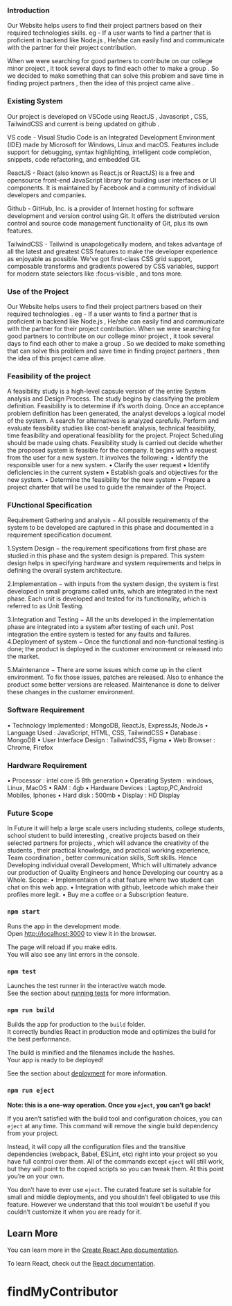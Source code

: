 ### Introduction
Our Website helps users to find their project partners based on their
required technologies skills. eg - If a user wants to find a partner that is
proficient in backend like Node.js , He/she can easily find and
communicate with the partner for their project contribution.

When we were searching for good partners to contribute on our college
minor project , it took several days to find each other to make a group .
So we decided to make something that can solve this problem and save
time in finding project partners , then the idea of this project came alive .

### Existing System
Our project is developed on VSCode using ReactJS , Javascript , CSS,
TailwindCSS and current is being updated on github .

VS code - Visual Studio Code is an Integrated Development Environment
(IDE) made by Microsoft for Windows, Linux and macOS. Features
include support for debugging, syntax highlighting, intelligent code
completion, snippets, code refactoring, and embedded Git.

ReactJS - React (also known as React.js or ReactJS) is a free and opensource front-end JavaScript library for building user interfaces or UI components. It is maintained by Facebook and a community of individual
developers and companies.

Github - GitHub, Inc. is a provider of Internet hosting for software
development and version control using Git. It offers the distributed
version control and source code management functionality of Git, plus its
own features.


TailwindCSS - Tailwind is unapologetically modern, and takes advantage
of all the latest and greatest CSS features to make the developer
experience as enjoyable as possible. We've got first-class CSS grid
support, composable transforms and gradients powered by CSS variables,
support for modern state selectors like :focus-visible , and tons more.

### Use of the Project
Our Website helps users to find their project partners based on their
required technologies . eg - If a user wants to find a partner that is
proficient in backend like Node.js , He/she can easily find and
communicate with the partner for their project contribution.
When we were searching for good partners to contribute on our college
minor project , it took several days to find each other to make a group .
So we decided to make something that can solve this problem and save
time in finding project partners , then the idea of this project came alive. 

### Feasibility of the project
A feasibility study is a high-level capsule version of the entire System
analysis and Design Process. The study begins by classifying the problem
definition. Feasibility is to determine if it’s worth doing. Once an
acceptance problem definition has been generated, the analyst develops a
logical model of the system. A search for alternatives is analyzed
carefully. Perform and evaluate feasibility studies like cost-benefit
analysis, technical feasibility, time feasibility and operational feasibility
for the project. Project Scheduling should be made using chats. Feasibility
study is carried out decide whether the proposed system is feasible for the
company. It begins with a request from the user for a new system.
It involves the following:
• Identify the responsible user for a new system.
• Clarify the user request
• Identify deficiencies in the current system
• Establish goals and objectives for the new system.
• Determine the feasibility for the new system
• Prepare a project charter that will be used to guide the remainder of
the Project. 

### FUnctional Specification
Requirement Gathering and analysis − All possible requirements of the
system to be developed are captured in this phase and documented in a
requirement specification document.

1.System Design − the requirement specifications from first phase are
studied in this phase and the system design is prepared. This system
design helps in specifying hardware and system requirements and helps
in defining the overall system architecture.

2.Implementation − with inputs from the system design, the system is first
developed in small programs called units, which are integrated in the next
phase. Each unit is developed and tested for its functionality, which is
referred to as Unit Testing.

3.Integration and Testing − All the units developed in the implementation
phase are integrated into a system after testing of each unit. Post
integration the entire system is tested for any faults and failures.
4.Deployment of system − Once the functional and non-functional testing
is done; the product is deployed in the customer environment or released
into the market.

5.Maintenance − There are some issues which come up in the client
environment. To fix those issues, patches are released. Also to enhance
the product some better versions are released. Maintenance is done to
deliver these changes in the customer environment.

### Software Requirement
• Technology Implemented : MongoDB, ReactJs, ExpressJs, NodeJs
• Language Used : JavaScript, HTML, CSS, TailwindCSS
• Database : MongoDB
• User Interface Design : TailwindCSS, Figma
• Web Browser : Chrome, Firefox


### Hardware Requirement
• Processor : intel core i5 8th generation
• Operating System : windows, Linux, MacOS
• RAM : 4gb
• Hardware Devices : Laptop,PC,Android Mobiles, Iphones
• Hard disk : 500mb
• Display : HD Display

### Future Scope
In Future it will help a large scale users including students, college
students, school student to build interesting , creative projects based on
their selected partners for projects , which will advance the creativity of
the students , their practical knowledge, and practical working experience,
Team coordination , better communication skills, Soft skills. Hence
Developing individual overall Development, Which will ultimately
advance our production of Quality Engineers and hence Developing our
country as a Whole.
 Scope:
• Implementaion of a chat feature where two student can chat on this
web app.
• Integration with github, leetcode which make their profiles more
legit.
• Buy me a coffee or a Subscription feature.

### `npm start`

Runs the app in the development mode.\
Open [http://localhost:3000](http://localhost:3000) to view it in the browser.

The page will reload if you make edits.\
You will also see any lint errors in the console.

### `npm test`

Launches the test runner in the interactive watch mode.\
See the section about [running tests](https://facebook.github.io/create-react-app/docs/running-tests) for more information.

### `npm run build`

Builds the app for production to the `build` folder.\
It correctly bundles React in production mode and optimizes the build for the best performance.

The build is minified and the filenames include the hashes.\
Your app is ready to be deployed!

See the section about [deployment](https://facebook.github.io/create-react-app/docs/deployment) for more information.

### `npm run eject`

**Note: this is a one-way operation. Once you `eject`, you can’t go back!**

If you aren’t satisfied with the build tool and configuration choices, you can `eject` at any time. This command will remove the single build dependency from your project.

Instead, it will copy all the configuration files and the transitive dependencies (webpack, Babel, ESLint, etc) right into your project so you have full control over them. All of the commands except `eject` will still work, but they will point to the copied scripts so you can tweak them. At this point you’re on your own.

You don’t have to ever use `eject`. The curated feature set is suitable for small and middle deployments, and you shouldn’t feel obligated to use this feature. However we understand that this tool wouldn’t be useful if you couldn’t customize it when you are ready for it.

## Learn More

You can learn more in the [Create React App documentation](https://facebook.github.io/create-react-app/docs/getting-started).

To learn React, check out the [React documentation](https://reactjs.org/).
# findMyContributor

